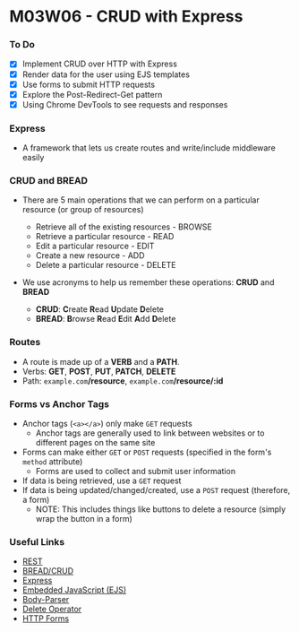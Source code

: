 # M03W06 - CRUD with Express

### To Do
- [x] Implement CRUD over HTTP with Express
- [x] Render data for the user using EJS templates
- [x] Use forms to submit HTTP requests
- [x] Explore the Post-Redirect-Get pattern
- [x] Using Chrome DevTools to see requests and responses

### Express

* A framework that lets us create routes and write/include middleware easily

### CRUD and BREAD

* There are 5 main operations that we can perform on a particular resource (or group of resources)
  * Retrieve all of the existing resources - BROWSE
  * Retrieve a particular resource - READ
  * Edit a particular resource - EDIT
  * Create a new resource - ADD
  * Delete a particular resource - DELETE

* We use acronyms to help us remember these operations: **CRUD** and **BREAD**
  * **CRUD**: **C**reate **R**ead **U**pdate **D**elete
  * **BREAD**: **B**rowse **R**ead **E**dit **A**dd **D**elete

### Routes

* A route is made up of a **VERB** and a **PATH**.
* Verbs: **GET**, **POST**, **PUT**, **PATCH**, **DELETE**
* Path: `example.com`**/resource**, `example.com`**/resource/:id**

### Forms vs Anchor Tags
* Anchor tags (`<a></a>`) only make `GET` requests
  * Anchor tags are generally used to link between websites or to different pages on the same site
* Forms can make either `GET` or `POST` requests (specified in the form's `method` attribute)
  * Forms are used to collect and submit user information
* If data is being retrieved, use a `GET` request
* If data is being updated/changed/created, use a `POST` request (therefore, a form)
  * NOTE: This includes things like buttons to delete a resource (simply wrap the button in a form)

### Useful Links
* [REST](https://en.wikipedia.org/wiki/Representational_state_transfer)
* [BREAD/CRUD](https://en.wikipedia.org/wiki/Create,_read,_update_and_delete)
* [Express](https://github.com/expressjs/express)
* [Embedded JavaScript (EJS)](https://github.com/mde/ejs)
* [Body-Parser](https://github.com/expressjs/body-parser)
* [Delete Operator](https://developer.mozilla.org/en-US/docs/Web/JavaScript/Reference/Operators/delete)
* [HTTP Forms](https://developer.mozilla.org/en-US/docs/Learn/HTML/Forms/Sending_and_retrieving_form_data)